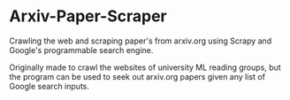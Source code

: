 # Arxiv-Paper-Scraper
Crawling the web and scraping paper's from arxiv.org using Scrapy and Google's programmable search engine.

Originally made to crawl the websites of university ML reading groups, but the program can be used to seek
out arxiv.org papers given any list of Google search inputs. 
